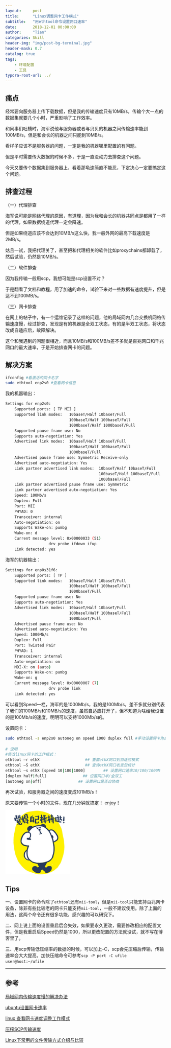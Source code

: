 ```yaml
---
layout:     post
title:      "Linux调整网卡工作模式"
subtitle:   "用ethtool命令设置网口速率"
date:       2018-12-01 00:00:00
author:     "Tian"
categories: Skill
header-img: "img/post-bg-terminal.jpg"
header-mask: 0.7
catalog: true
tags:
    - 环境配置
    - 工具
typora-root-url: ../
---
```


## 痛点

经常要向服务器上传下载数据，但是我的传输速度只有10MB/s，传输个大一点的数据集就要几个小时，严重影响了工作效率。

和同事们吐槽时，海军说他与服务器或者与贝贝的机器之间传输速率能到100MB/s，但是和会长的机器之间只能到10MB/s。

看样子应该不是服务器的问题，一定是我的机器哪里配置的有问题。

但是平时需要传大数据的时候不多，于是一直没动力去排查这个问题。

今天又要传个数据集到服务器上，看着那龟速简直不能忍，下定决心一定要搞定这个问题。

## 排查过程

（一）代理排查

海军说可能是网络代理的原因，有道理，因为我和会长的机器共同点是都用了一样的代理，如果数据绕道代理一定会降速。

但是如果绕道应该不会达到10MB/s这么快，我一般外网的最高下载速度是2MB/s。

姑且一试，我把代理关了，甚至把和代理相关的软件比如proxychains都卸载了，然后试验，仍然是10MB/s。

（二）软件排查

因为我传输一般用scp，我想可能是scp设置不对？

于是翻看了文档和教程，用了加速的命令，试验下来对一些数据有速度提升，但是达不到100MB/s。

（三）网卡排查

在网上的帖子中，有一个运维记录了这样的问题，他的局域网内几台交换机网络传输速度慢，经过排查，发现是有的机器是全双工状态，有的是半双工状态，将状态改成自适应后，故障解决。

这个和我遇到的问题很相近，而且10MB/s和100MB/s差不多就是百兆网口和千兆网口的最大速率，于是开始排查网卡的问题。

## 解决方案

```bash
ifconfig #看激活的网卡名字
sudo ethtool enp2s0 #查看网卡信息
```

我的机器输出：

```bash
Settings for enp2s0:
	Supported ports: [ TP MII ]
	Supported link modes:   10baseT/Half 10baseT/Full 
	                        100baseT/Half 100baseT/Full 
	                        1000baseT/Half 1000baseT/Full 
	Supported pause frame use: No
	Supports auto-negotiation: Yes
	Advertised link modes:  10baseT/Half 10baseT/Full 
	                        100baseT/Half 100baseT/Full 
	                        1000baseT/Full 
	Advertised pause frame use: Symmetric Receive-only
	Advertised auto-negotiation: Yes
	Link partner advertised link modes:  10baseT/Half 10baseT/Full 
	                                     100baseT/Half 100baseT/Full 
	                                     1000baseT/Full 
	Link partner advertised pause frame use: Symmetric
	Link partner advertised auto-negotiation: Yes
	Speed: 100Mb/s
	Duplex: Full
	Port: MII
	PHYAD: 0
	Transceiver: internal
	Auto-negotiation: on
	Supports Wake-on: pumbg
	Wake-on: d
	Current message level: 0x00000033 (51)
			       drv probe ifdown ifup
	Link detected: yes

```

海军的机器输出：

```bash
Settings for enp0s31f6:
    Supported ports: [ TP ]
    Supported link modes:   10baseT/Half 10baseT/Full
                            100baseT/Half 100baseT/Full
                            1000baseT/Full
    Supported pause frame use: No
    Supports auto-negotiation: Yes
    Advertised link modes:  10baseT/Half 10baseT/Full
                            100baseT/Half 100baseT/Full
                            1000baseT/Full
    Advertised pause frame use: No
    Advertised auto-negotiation: Yes
    Speed: 1000Mb/s
    Duplex: Full
    Port: Twisted Pair
    PHYAD: 1
    Transceiver: internal
    Auto-negotiation: on
    MDI-X: on (auto)
    Supports Wake-on: pumbg
    Wake-on: g
    Current message level: 0x00000007 (7)
                   drv probe link
    Link detected: yes
```

可以看到Speed一栏，海军的是1000Mb/s，我的是100Mb/s，差不多就分别代表了我们的100MB/s和10MB/s的速度，虽然自适应打开了，但不知道为啥给我设置的是100Mb/s的速度，明明可以支持1000Mb/s的。

设置网卡：

```bash
sudo ethtool -s enp2s0 autoneg on speed 1000 duplex full #手动设置网卡为自适应，速度为1000，全双工模式

# 说明
#修改linux网卡的工作模式：
ethtool –r ethX                    ## 重置ethX网口到自适应模式
ethtool –S ethX                    ## 查询ethX网口收发包统计
ethtool –s ethX [speed 10|100|1000]        ## 设置网口速率10/100/1000M
[duplex half|full]                ## 设置网口半/全双工
[autoneg on|off]                ## 设置网口是否自协商
```

再次试验，和服务器之间的速度变成101MB/s！

原来要传输一个小时的文件，现在几分钟就搞定！ enjoy！

<img src="https://raw.githubusercontent.com/tianws/tianws.github.io/master/img/in-post/2018-12-01-linux-INC-config/image.jpg" width="40%" alt="AltText" />

## Tips

一、设置网卡的命令除了`ethtool`还有`mii-tool`，但是`mii-tool`只能支持百兆网卡设备，除非有些比较老的网卡只能支持`mii-tool`，一般不建议使用。除了上面的用法，这两个命令还有很多功能，感兴趣的可以研究下。

二、网上说上面的设置重启后会失效，如果要永久更改，需要修改相应的配置文件，但是我重启后Speed仍然是1000，所以更改配置的方法就没试，就不写在博客里了。

三、用scp传输低压缩率的数据的时候，可以加上-C，scp会先压缩后传输，传输速率会大大提高。加快压缩命令可参考`scp -P port -C ufile user@host:~/ufile`

---

## 参考

[局域网内传输速度慢的解决办法](https://blog.csdn.net/kfanning/article/details/5481650)

[ubuntu设置网卡速率](https://blog.csdn.net/samssm/article/details/46831783)

[linux 查看网卡速度调整工作模式](http://ask.apelearn.com/question/14382)

[压榨SCP传输速度](http://blog.51cto.com/weipengfei/1350338)

[Linux下常用的文件传输方式介绍与比较](http://mingxinglai.com/cn/2014/03/copy-file-in-linux/)